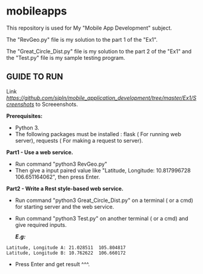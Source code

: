 # mobileapps

This repository is used for My "Mobile App Development" subject.

The "RevGeo.py" file is my solution to the part 1 of the "Ex1".

The "Great_Circle_Dist.py" file is my solution to the part 2 of the "Ex1" and the "Test.py" file is my sample testing program. 



## GUIDE TO RUN

Link *https://github.com/sipln/mobile_application_development/tree/master/Ex1/Screenshots* to Screeenshots. 

**Prerequisites:**
- Python 3. 
- The following packages must be installed : flask ( For running web server), requests ( For making a request to server).


**Part1 - Use a web service.**

 - Run command "python3 RevGeo.py"
 - Then give a input paired value like "Latitude, Longitude: 10.817996728 106.651164062", then press Enter.
 
 
 **Part2 - Write a Rest style-based web service.**
 
 - Run command "python3 Great_Circle_Dist.py" on a terminal ( or a cmd) for starting server and the web service.
 - Run command "python3 Test.py" on another terminal ( or a cmd) and give required inputs.
 
    **_E.g:_**
```
Latitude, Longitude A: 21.028511  105.804817   
Latitude, Longitude B: 10.762622  106.660172
```
           
 - Press Enter and get result ^^^.
    
